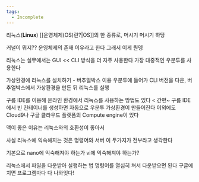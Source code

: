 ```yaml
---
tags:
  - Incomplete
---
```

리눅스(**Linux**) [[운영체제(OS)란?|OS]]의 한 종류로, 머시기 머시기 하당

커널이 뭐지?? 운영체제의 존재 이유라고 한다 그래서 이게 뭔뎅

리눅스는 실무에서는 GUI << CLI 방식을 더 자주 사용한다
가장 대중적인 우분투를 사용한다

가상환경에 리눅스를 설치하기 - 버추얼박스 이용
우분투에 들어가 CLI 버전을 다운, 버추얼박스에서 가상환경을 만든 뒤 리눅스를 실행

구름 IDE를 이용해 온라인 환경에서 리눅스를 사용하는 방법도 있다 < 간편~
구름 IDE에서 빈 컨테이너를 생성하면 자동으로 우분투 가상환경이 만들어진다
이외에도 Cloud9나 구글 클라우드 플랫폼의 Compute engine이 있다

맥이 좋은 이유는 리눅스와의 호환성이 좋아서

사실 리눅스에 익숙해지는 것은 명령어와 서버 이 두가지가 전부라고 생각한다

기본으로 nano에 익숙해져야 하는가 vi에 익숙해져야 하는가?

리눅스에서 파일을 다운받아 실행하는 법
명령어를 열심히 쳐서 다운받으면 된다 구글에 치면 프로그램마다 다 나와잇다!